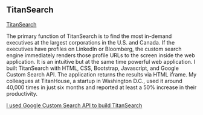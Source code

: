## TitanSearch

[TitanSearch](https://dkapper01.github.io/TitanHouseSearch/)

The primary function of TitanSearch is to find the most in-demand executives at the largest corporations in the U.S. and Canada. If the executives have profiles on LinkedIn or Bloomberg, the custom search engine immediately renders those profile URLs to the screen inside the web application. It is an intuitive but at the same time powerful web application. I built TitanSearch with HTML, CSS, Bootstrap, Javascript, and Google Custom Search API. The application returns the results via HTML iframe. My colleagues at TitanHouse, a startup in Washington D.C., used it around 40,000 times in just six months and reported at least a 50% increase in their productivity.


[I used Google Custom Search API to build TitanSearch](https://developers.google.com/custom-search/docs/overview)


